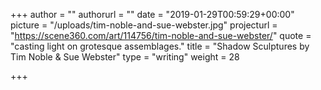 +++
author = ""
authorurl = ""
date = "2019-01-29T00:59:29+00:00"
picture = "/uploads/tim-noble-and-sue-webster.jpg"
projecturl = "https://scene360.com/art/114756/tim-noble-and-sue-webster/"
quote = "casting light on grotesque assemblages."
title = "Shadow Sculptures by Tim Noble & Sue Webster"
type = "writing"
weight = 28

+++
